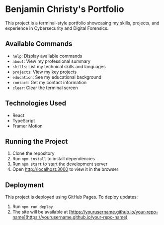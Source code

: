 # Benjamin Christy's Portfolio

This project is a terminal-style portfolio showcasing my skills, projects, and experience in Cybersecurity and Digital Forensics.

## Available Commands

- `help`: Display available commands
- `about`: View my professional summary
- `skills`: List my technical skills and languages
- `projects`: View my key projects
- `education`: See my educational background
- `contact`: Get my contact information
- `clear`: Clear the terminal screen

## Technologies Used

- React
- TypeScript
- Framer Motion

## Running the Project

1. Clone the repository
2. Run `npm install` to install dependencies
3. Run `npm start` to start the development server
4. Open [http://localhost:3000](http://localhost:3000) to view it in the browser

## Deployment

This project is deployed using GitHub Pages. To deploy updates:

1. Run `npm run deploy`
2. The site will be available at [https://yourusername.github.io/your-repo-name](https://yourusername.github.io/your-repo-name)
